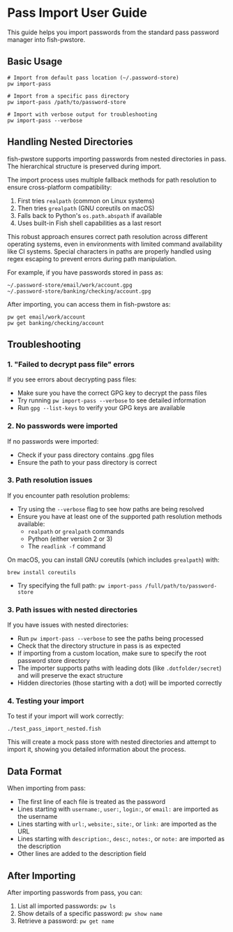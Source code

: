 # Pass Import User Guide

This guide helps you import passwords from the standard pass password manager into fish-pwstore.

## Basic Usage

```fish
# Import from default pass location (~/.password-store)
pw import-pass

# Import from a specific pass directory
pw import-pass /path/to/password-store

# Import with verbose output for troubleshooting
pw import-pass --verbose
```

## Handling Nested Directories

fish-pwstore supports importing passwords from nested directories in pass. The hierarchical structure is preserved during import.

The import process uses multiple fallback methods for path resolution to ensure cross-platform compatibility:

1. First tries `realpath` (common on Linux systems)
2. Then tries `grealpath` (GNU coreutils on macOS)
3. Falls back to Python's `os.path.abspath` if available
4. Uses built-in Fish shell capabilities as a last resort

This robust approach ensures correct path resolution across different operating systems, even in environments with limited command availability like CI systems. Special characters in paths are properly handled using regex escaping to prevent errors during path manipulation.

For example, if you have passwords stored in pass as:
```
~/.password-store/email/work/account.gpg
~/.password-store/banking/checking/account.gpg
```

After importing, you can access them in fish-pwstore as:
```fish
pw get email/work/account
pw get banking/checking/account
```

## Troubleshooting

### 1. "Failed to decrypt pass file" errors

If you see errors about decrypting pass files:

- Make sure you have the correct GPG key to decrypt the pass files
- Try running `pw import-pass --verbose` to see detailed information
- Run `gpg --list-keys` to verify your GPG keys are available

### 2. No passwords were imported

If no passwords were imported:

- Check if your pass directory contains .gpg files
- Ensure the path to your pass directory is correct

### 3. Path resolution issues

If you encounter path resolution problems:

- Try using the `--verbose` flag to see how paths are being resolved
- Ensure you have at least one of the supported path resolution methods available:
  - `realpath` or `grealpath` commands
  - Python (either version 2 or 3)
  - The `readlink -f` command

On macOS, you can install GNU coreutils (which includes `grealpath`) with:
```
brew install coreutils
```
- Try specifying the full path: `pw import-pass /full/path/to/password-store`

### 3. Path issues with nested directories

If you have issues with nested directories:

- Run `pw import-pass --verbose` to see the paths being processed
- Check that the directory structure in pass is as expected
- If importing from a custom location, make sure to specify the root password store directory
- The importer supports paths with leading dots (like `.dotfolder/secret`) and will preserve the exact structure
- Hidden directories (those starting with a dot) will be imported correctly

### 4. Testing your import

To test if your import will work correctly:

```fish
./test_pass_import_nested.fish
```

This will create a mock pass store with nested directories and attempt to import it, showing you detailed information about the process.

## Data Format

When importing from pass:

- The first line of each file is treated as the password
- Lines starting with `username:`, `user:`, `login:`, or `email:` are imported as the username
- Lines starting with `url:`, `website:`, `site:`, or `link:` are imported as the URL
- Lines starting with `description:`, `desc:`, `notes:`, or `note:` are imported as the description
- Other lines are added to the description field

## After Importing

After importing passwords from pass, you can:

1. List all imported passwords: `pw ls`
2. Show details of a specific password: `pw show name`
3. Retrieve a password: `pw get name`
